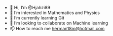 - 👋 Hi, I’m @Hjahzi89
- 👀 I’m interested in Mathematics and Physics
- 🌱 I’m currently learning Git
- 💞️ I’m looking to collaborate on Machine learning
- 📫 How to reach me herman18m@hotmail.com

<!---
Hjahzi89/Hjahzi89 is a ✨ special ✨ repository because its `README.md` (this file) appears on your GitHub profile.
You can click the Preview link to take a look at your changes.
--->
